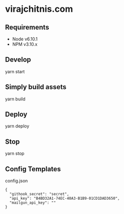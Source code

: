 virajchitnis.com
================

Requirements
------------

- Node v6.10.1
- NPM v3.10.x

Develop
-------

yarn start

Simply build assets
-------------------

yarn build

Deploy
------

yarn deploy

Stop
----

yarn stop

Config Templates
----------------

config.json

```
{
  "githook_secret": "secret",
  "api_key": "B4BD32A1-74EC-40A3-B1B9-01CD1DAD3650",
  "mailgun_api_key": ""
}
```
